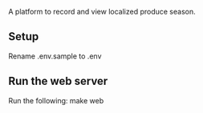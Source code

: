 A platform to record and view localized produce season.

## Setup

Rename .env.sample to .env

## Run the web server
Run the following:
make web
